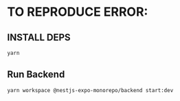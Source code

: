 # TO REPRODUCE ERROR:

## INSTALL DEPS

```bash
yarn
```

## Run Backend

```bash
yarn workspace @nestjs-expo-monorepo/backend start:dev
```